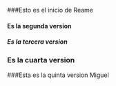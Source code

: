 ﻿###Esto es el inicio de Reame
 #### Es la segunda version
 ##### Es la tercera version
 ### Es la cuarta version
###Esta es la quinta version Miguel
